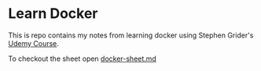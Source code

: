 # Learn Docker

This is repo contains my notes from learning docker using Stephen Grider's [Udemy Course](https://www.udemy.com/course/docker-and-kubernetes-the-complete-guide/).

To checkout the sheet open [docker-sheet.md](docker-sheet.md)